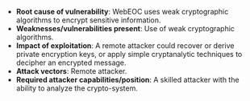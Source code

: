 - **Root cause of vulnerability**: WebEOC uses weak cryptographic algorithms to encrypt sensitive information.
- **Weaknesses/vulnerabilities present**: Use of weak cryptographic algorithms.
- **Impact of exploitation**: A remote attacker could recover or derive private encryption keys, or apply simple cryptanalytic techniques to decipher an encrypted message.
- **Attack vectors**: Remote attacker.
- **Required attacker capabilities/position**: A skilled attacker with the ability to analyze the crypto-system.